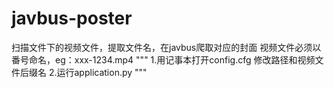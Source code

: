 # javbus-poster
扫描文件下的视频文件，提取文件名，在javbus爬取对应的封面
视频文件必须以番号命名，eg：xxx-1234.mp4
"""
1.用记事本打开config.cfg
  修改路径和视频文件后缀名
2.运行application.py
"""
